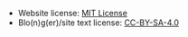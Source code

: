 - Website license: [MIT License](https://github.com/sladewatkins/website/blob/master/LICENSE)
- Blo(n)g(er)/site text license: [CC-BY-SA-4.0](https://github.com/sladewatkins/website/blob/master/textLICENSE)
